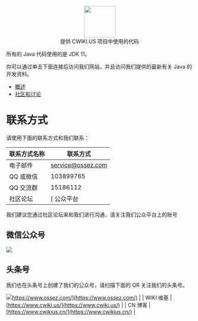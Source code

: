 <p align="center">
    <a href="https://www.hackerrank.com/huyuchengus">
        <img height=85 src="https://avatars1.githubusercontent.com/u/45009982?s=200&v=4">
    </a>
    <br>提供 CWIKI.US 项目中使用的代码
</p>

所有的 Java 代码使用的是 JDK 11。

你可以通过单击下面连接后访问我们网站，并且访问我们提供的最新有关 Java 的开发资料。 

* [概述](https://www.cwiki.us/pages/viewpage.action?pageId=37492282)
* [社区和讨论](https://www.ossez.com/c/open-source/java/15)

# 联系方式

请使用下面的联系方式和我们联系：

| 联系方式名称  | 联系方式                                               |
|---------|----------------------------------------------------|
| 电子邮件    | [service@ossez.com](mailto:service@ossez.com)      |
| QQ 或微信  | 103899765                                          |
| QQ 交流群  | 15186112                                           |
| 社区论坛    | [ 公众平台
我们建议您通过社区论坛来和我们进行沟通，请关注我们公众平台上的账号

## 微信公众号
![](https://cdn.ossez.com/img/cwikius/cwikius-qr-wechat-search-w400.png)

## 头条号
我们也在头条号上创建了我们的公众号，请扫描下面的 QR 关注我们的头条号。

![](https://cdn.ossez.com/img/cwikius/cwikus-qr-toutiao.png)https://www.ossez.com/](https://www.ossez.com/)   |
| WIKI 维基 | [https://www.cwiki.us/](https://www.cwiki.us/)     |
| CN 博客   | [https://www.cwikius.cn/](https://www.cwikius.cn/) |

##